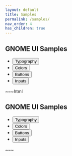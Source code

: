 ```yaml
---
layout: default
title: Samples
permalink: /samples/
nav_order: 4
has_children: true
---
```


<body class="bg-gray-100">
    <div class="container my-8 mx-auto shadow-lg p-8 rounded shadow-md-md bg-white max-w-6xl">
        <h2 class="mx-auto">GNOME UI Samples</h2>
        <ul class="flex-col w-64 mx-auto my-4">
            <li>
                <a href="./typography/index.html">
                    <button class="btn my-2 w-full">Typography</button>
                </a>
            </li>
            <li>
                <a href="./colors/index.html">
                    <button class="btn my-2 w-full">Colors</button>
                </a>
            </li>
            <li>
                <a href="./buttons/index.html">
                    <button class="btn my-2 w-full">Buttons</button>
                </a>
            </li>
            <li>
                <a href="./inputs/index.html">
                    <button class="btn my-2 w-full">Inputs</button>
                </a>
            </li>
        </ul>
    </div>
</body>
~~~html
<body class="bg-gray-100">
    <div class="container my-8 mx-auto shadow-lg p-8 rounded shadow-md-md bg-white max-w-6xl">
        <h2 class="mx-auto">GNOME UI Samples</h2>
        <ul class="flex-col w-64 mx-auto my-4">
            <li>
                <a href="./typography/index.html">
                    <button class="btn my-2 w-full">Typography</button>
                </a>
            </li>
            <li>
                <a href="./colors/index.html">
                    <button class="btn my-2 w-full">Colors</button>
                </a>
            </li>
            <li>
                <a href="./buttons/index.html">
                    <button class="btn my-2 w-full">Buttons</button>
                </a>
            </li>
            <li>
                <a href="./inputs/index.html">
                    <button class="btn my-2 w-full">Inputs</button>
                </a>
            </li>
        </ul>
    </div>
</body>
~~~
